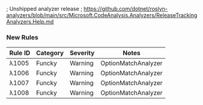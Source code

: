 ; Unshipped analyzer release
; https://github.com/dotnet/roslyn-analyzers/blob/main/src/Microsoft.CodeAnalysis.Analyzers/ReleaseTrackingAnalyzers.Help.md

### New Rules
Rule ID | Category | Severity | Notes
--------|----------|----------|-------
λ1005 | Funcky | Warning | OptionMatchAnalyzer
λ1006 | Funcky | Warning | OptionMatchAnalyzer
λ1007 | Funcky | Warning | OptionMatchAnalyzer
λ1008 | Funcky | Warning | OptionMatchAnalyzer
